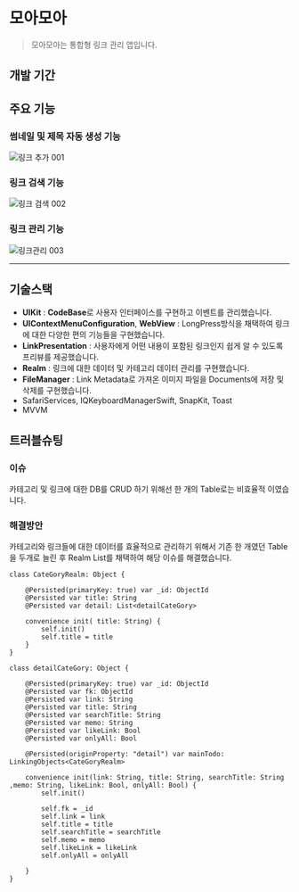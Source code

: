 # 모아모아

> 모아모아는 통합형 링크 관리 앱입니다.

## 개발 기간


## 주요 기능
### 썸네일 및 제목 자동 생성 기능
![링크 추가 001](https://github.com/JaeBeen0725/MoaMoa/assets/105216574/efa08160-d750-40dd-948a-ba55431d5755)

### 링크 검색 기능
![링크 검색 002](https://github.com/JaeBeen0725/MoaMoa/assets/105216574/10966b3a-5847-4cd5-9731-9d83cd0be713)

### 링크 관리 기능
![링크관리 003](https://github.com/JaeBeen0725/MoaMoa/assets/105216574/04caf90c-70d0-44da-ae20-c8ffcc18ffe1)

***

## 기술스택
 - **UIKit** : **CodeBase**로 사용자 인터페이스를 구현하고 이벤트를 관리했습니다.
 - **UIContextMenuConfiguration**, **WebView** : LongPress방식을 채택하여 링크에 대한 다양한 편의 기능들을 구현했습니다.
 - **LinkPresentation** : 사용자에게 어떤 내용이 포함된 링크인지 쉽게 알 수 있도록 프리뷰를 제공했습니다.
 - **Realm** : 링크에 대한 데이터 및 카테고리 데이터 관리를 구현했습니다.
 - **FileManager** : Link Metadata로 가져온 이미지 파일을 Documents에 저장 및 삭제를 구현했습니다.
 - SafariServices, IQKeyboardManagerSwift, SnapKit, Toast
 - MVVM

## 트러블슈팅
### 이슈
카테고리 및 링크에 대한 DB를 CRUD 하기 위해선 한 개의 Table로는 비효율적 이였습니다.
### 해결방안
카테고리와 링크들에 대한 데이터를 효율적으로 관리하기 위해서 기존 한 개였던 Table을 두개로 늘린 후 Realm List를 채택하여 해당 이슈를 해결했습니다.

~~~
class CateGoryRealm: Object {
    
    @Persisted(primaryKey: true) var _id: ObjectId
    @Persisted var title: String
    @Persisted var detail: List<detailCateGory>
    
    convenience init( title: String) {
        self.init()
        self.title = title
    }
}

class detailCateGory: Object {
    
    @Persisted(primaryKey: true) var _id: ObjectId
    @Persisted var fk: ObjectId
    @Persisted var link: String
    @Persisted var title: String
    @Persisted var searchTitle: String
    @Persisted var memo: String
    @Persisted var likeLink: Bool
    @Persisted var onlyAll: Bool
    
    @Persisted(originProperty: "detail") var mainTodo: LinkingObjects<CateGoryRealm>
    
    convenience init(link: String, title: String, searchTitle: String ,memo: String, likeLink: Bool, onlyAll: Bool) {
        self.init()
        
        self.fk = _id
        self.link = link
        self.title = title
        self.searchTitle = searchTitle
        self.memo = memo
        self.likeLink = likeLink
        self.onlyAll = onlyAll
        
    }
}
~~~

